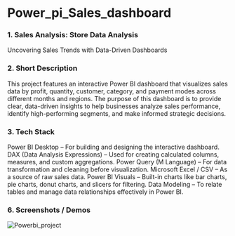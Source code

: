 # Power_pi_Sales_dashboard
### 1.	Sales Analysis: Store Data Analysis
Uncovering Sales Trends with Data-Driven Dashboards

### 2.	Short Description
This project features an interactive Power BI dashboard that visualizes sales data by profit, quantity, customer, category, and payment modes across different months and regions.
The purpose of this dashboard is to provide clear, data-driven insights to help businesses analyze sales performance, identify high-performing segments, and make informed strategic decisions.

### 3.	Tech Stack
Power BI Desktop
– For building and designing the interactive dashboard.
DAX (Data Analysis Expressions)
– Used for creating calculated columns, measures, and custom aggregations.
Power Query (M Language)
– For data transformation and cleaning before visualization.
Microsoft Excel / CSV
– As a source of raw sales data.
Power BI Visuals
– Built-in charts like bar charts, pie charts, donut charts, and slicers for filtering.
Data Modeling
– To relate tables and manage data relationships effectively in Power BI.

### 6.	Screenshots / Demos
![Powerbi_project](https://github.com/user-attachments/assets/a4b98139-8e40-471b-8408-4664cb0c6bd6)

